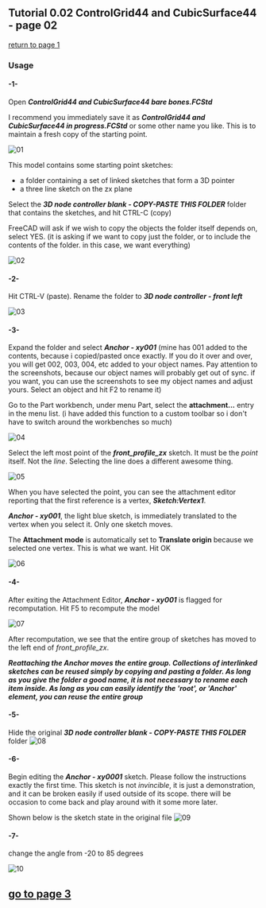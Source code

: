 ## Tutorial 0.02 ControlGrid44 and CubicSurface44 - page 02
[return to page 1](https://github.com/edwardvmills/NURBSlib_EVM/blob/gh-pages/Tutorial%200.02%20ControlGrid44%20and%20CubicSurface44%20-%20page%2001.md)

### Usage
#### -1-
Open **_ControlGrid44 and CubicSurface44 bare bones.FCStd_**

I recommend you immediately save it as **_ControlGrid44 and CubicSurface44 in progress.FCStd_** or some other name you like. This is to maintain a fresh copy of the starting point.

![01](https://github.com/edwardvmills/NURBSlib_EVM/blob/master/Tutorial%20Models/ControlGridd44%20and%20CubicSurface44/ControlGrid44%20and%20CubicSurface44%2001.png?raw=true)

This model contains some starting point sketches:
* a folder containing a set of linked sketches that form a 3D pointer
* a three line sketch on the zx plane

Select the **_3D node controller blank - COPY-PASTE THIS FOLDER_** folder that contains the sketches, and hit CTRL-C (copy)

FreeCAD will ask if we wish to copy the objects the folder itself depends on, select YES. (it is asking if we want to copy just the folder, or to include the contents of the folder. in this case, we want everything)

![02](https://github.com/edwardvmills/NURBSlib_EVM/blob/master/Tutorial%20Models/ControlGridd44%20and%20CubicSurface44/ControlGrid44%20and%20CubicSurface44%2002.png?raw=true)

#### -2-

Hit CTRL-V (paste). Rename the folder to **_3D node controller - front left_**

![03](https://github.com/edwardvmills/NURBSlib_EVM/blob/master/Tutorial%20Models/ControlGridd44%20and%20CubicSurface44/ControlGrid44%20and%20CubicSurface44%2003.png?raw=true)

#### -3-
Expand the folder and select **_Anchor - xy001_** (mine has 001 added to the contents, because i copied/pasted once exactly. If you do it over and over, you will get 002, 003, 004, etc added to your object names. Pay attention to the screenshots, because our object names will probably get out of sync. if you want, you can use the screenshots to see my object names and adjust yours. Select an object and hit F2 to rename it)

Go to the Part workbench, under menu Part, select the **attachment...** entry in the menu list. (i have added this function to a custom toolbar so i don't have to switch around the workbenches so much)

![04](https://github.com/edwardvmills/NURBSlib_EVM/blob/master/Tutorial%20Models/ControlGridd44%20and%20CubicSurface44/ControlGrid44%20and%20CubicSurface44%2004.png?raw=true)

Select the left most point of the **_front\_profile\_zx_** sketch. It must be the _point_ itself. Not the _line_. Selecting the line does a different awesome thing.

![05](https://github.com/edwardvmills/NURBSlib_EVM/blob/master/Tutorial%20Models/ControlGridd44%20and%20CubicSurface44/ControlGrid44%20and%20CubicSurface44%2005.png?raw=true)

When you have selected the point, you can see the attachment editor reporting that the first reference is a vertex, **_Sketch:Vertex1_**.

**_Anchor - xy001_**, the light blue sketch, is immediately translated to the vertex when you select it. Only one sketch moves.

The **Attachment mode** is automatically set to **Translate origin** because we selected one vertex. This is what we want. Hit OK

![06](https://github.com/edwardvmills/NURBSlib_EVM/blob/master/Tutorial%20Models/ControlGridd44%20and%20CubicSurface44/ControlGrid44%20and%20CubicSurface44%2006.png?raw=true)

#### -4-
After exiting the Attachment Editor, **_Anchor - xy001_** is flagged for recomputation. Hit F5 to recompute the model

![07](https://github.com/edwardvmills/NURBSlib_EVM/blob/master/Tutorial%20Models/ControlGridd44%20and%20CubicSurface44/ControlGrid44%20and%20CubicSurface44%2007.png?raw=true)

After recomputation, we see that the entire group of sketches has moved to the left end of _front\_profile\_zx_.

**_Reattaching the Anchor moves the entire group. Collections of interlinked sketches can be reused simply by copying and pasting a folder. As long as you give the folder a good name, it is not necessary to rename each item inside. As long as you can easily identify the 'root', or 'Anchor' element, you can reuse the entire group_**

#### -5-
Hide the original **_3D node controller blank - COPY-PASTE THIS FOLDER_** folder 
![08](https://github.com/edwardvmills/NURBSlib_EVM/blob/master/Tutorial%20Models/ControlGridd44%20and%20CubicSurface44/ControlGrid44%20and%20CubicSurface44%2008.png?raw=true)

#### -6-
Begin editing the **_Anchor - xy0001_** sketch. Please follow the instructions exactly the first time. This sketch is not _invincible_, it is just a demonstration, and it can be broken easily if used outside of its scope. there will be occasion to come back and play around with it some more later.

Shown below is the sketch state in the original file
![09](https://github.com/edwardvmills/NURBSlib_EVM/blob/master/Tutorial%20Models/ControlGridd44%20and%20CubicSurface44/ControlGrid44%20and%20CubicSurface44%2009.png?raw=true)

#### -7- 

change the angle from -20 to 85 degrees

![10](https://github.com/edwardvmills/NURBSlib_EVM/blob/master/Tutorial%20Models/ControlGridd44%20and%20CubicSurface44/ControlGrid44%20and%20CubicSurface44%2010.png?raw=true)

## [go to page 3](https://github.com/edwardvmills/NURBSlib_EVM/blob/gh-pages/Tutorial%200.02%20ControlGrid44%20and%20CubicSurface44%20-%20page%2003.md)
